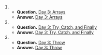 1. - **Question.** [Day 3: Arrays](https://www.hackerrank.com/challenges/js10-arrays/problem)
   - **Answer.** [Day 3: Arrays](./day3Arrays.js)

2. - **Question.** [Day 3: Try, Catch, and Finally](https://www.hackerrank.com/challenges/js10-try-catch-and-finally/problem)
   - **Answer.** [Day 3: Try, Catch, and Finally](./day3TryCatchAndFinally.js)

3. - **Question.** [Day 3: Throw](https://www.hackerrank.com/challenges/js10-throw/problem)
   - **Answer.** [Day 3: Throw](./day3Throw.js)
